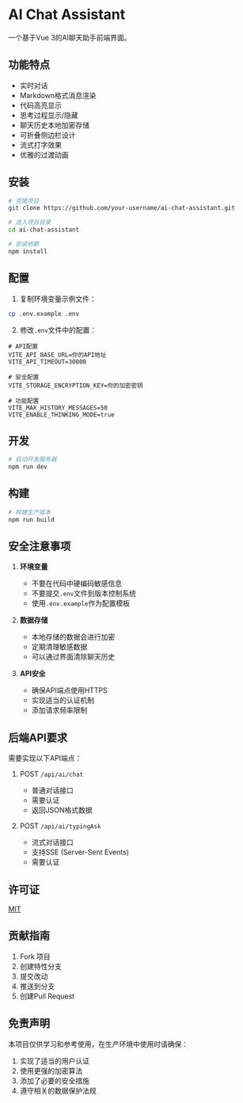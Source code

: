 # AI Chat Assistant

一个基于Vue 3的AI聊天助手前端界面。

## 功能特点

- 实时对话
- Markdown格式消息渲染
- 代码高亮显示
- 思考过程显示/隐藏
- 聊天历史本地加密存储
- 可折叠侧边栏设计
- 流式打字效果
- 优雅的过渡动画

## 安装

```bash
# 克隆项目
git clone https://github.com/your-username/ai-chat-assistant.git

# 进入项目目录
cd ai-chat-assistant

# 安装依赖
npm install
```

## 配置

1. 复制环境变量示例文件：
```bash
cp .env.example .env
```

2. 修改`.env`文件中的配置：
```
# API配置
VITE_API_BASE_URL=你的API地址
VITE_API_TIMEOUT=30000

# 安全配置
VITE_STORAGE_ENCRYPTION_KEY=你的加密密钥

# 功能配置
VITE_MAX_HISTORY_MESSAGES=50
VITE_ENABLE_THINKING_MODE=true
```

## 开发

```bash
# 启动开发服务器
npm run dev
```

## 构建

```bash
# 构建生产版本
npm run build
```

## 安全注意事项

1. **环境变量**
   - 不要在代码中硬编码敏感信息
   - 不要提交`.env`文件到版本控制系统
   - 使用`.env.example`作为配置模板

2. **数据存储**
   - 本地存储的数据会进行加密
   - 定期清理敏感数据
   - 可以通过界面清除聊天历史

3. **API安全**
   - 确保API端点使用HTTPS
   - 实现适当的认证机制
   - 添加请求频率限制

## 后端API要求

需要实现以下API端点：

1. POST `/api/ai/chat`
   - 普通对话接口
   - 需要认证
   - 返回JSON格式数据

2. POST `/api/ai/typingAsk`
   - 流式对话接口
   - 支持SSE (Server-Sent Events)
   - 需要认证

## 许可证

[MIT](LICENSE)

## 贡献指南

1. Fork 项目
2. 创建特性分支
3. 提交改动
4. 推送到分支
5. 创建Pull Request

## 免责声明

本项目仅供学习和参考使用，在生产环境中使用时请确保：

1. 实现了适当的用户认证
2. 使用更强的加密算法
3. 添加了必要的安全措施
4. 遵守相关的数据保护法规 